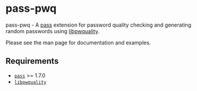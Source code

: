 # pass-pwq

pass-pwq - A [pass](http://www.passwordstore.org/) extension for password
quality checking and generating random passwords using
[libpwquality](https://github.com/libpwquality/libpwquality).

Please see the man page for documentation and examples.

## Requirements

- [`pass`](http://www.passwordstore.org/) >= 1.7.0
- [`libpwquality`](https://github.com/libpwquality/libpwquality)
